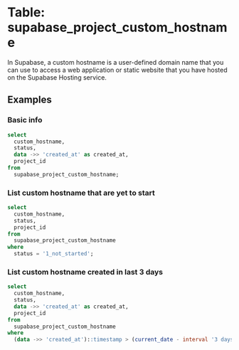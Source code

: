 # Table: supabase_project_custom_hostname

In Supabase, a custom hostname is a user-defined domain name that you can use to access a web application or static website that you have hosted on the Supabase Hosting service.

## Examples

### Basic info

```sql
select
  custom_hostname,
  status,
  data ->> 'created_at' as created_at,
  project_id
from
  supabase_project_custom_hostname;
```

### List custom hostname that are yet to start

```sql
select
  custom_hostname,
  status,
  project_id
from
  supabase_project_custom_hostname
where
  status = '1_not_started';
```

### List custom hostname created in last 3 days

```sql
select
  custom_hostname,
  status,
  data ->> 'created_at' as created_at,
  project_id
from
  supabase_project_custom_hostname
where
  (data ->> 'created_at')::timestamp > (current_date - interval '3 days');
```
